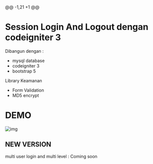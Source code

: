 @@ -1,21 +1 @@
# Session Login And Logout dengan codeigniter 3


Dibangun dengan : 

- mysql database
- codeigniter 3
- bootstrap 5

Library Keamanan

- Form Validation
- MD5 encrypt

# DEMO

![img](https://i.ibb.co/kXsqGG8/Screenshot-from-2021-05-07-03-49-48.png)

## NEW VERSION

multi user login and multi level : Coming soon

